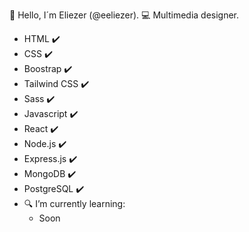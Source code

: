 👋 Hello, I´m Eliezer (@eeliezer).
💻 Multimedia designer.
  - HTML ✔️
  - CSS ✔️
  - Boostrap ✔️
  - Tailwind CSS ✔️
  - Sass ✔️
  - Javascript ✔️
  - React ✔️
  - Node.js ✔️
  - Express.js ✔️
  - MongoDB ✔️
  - PostgreSQL ✔️
- 🔍 I’m currently learning:
  - Soon
<!---
- 👋 Hi, I’m @eeliezer
- 👀 I’m interested in ...
- 🌱 I’m currently learning ...
- 💞️ I’m looking to collaborate on ...
- 📫 How to reach me ...
--->
<!---
eeliezer/eeliezer is a ✨ special ✨ repository because its `README.md` (this file) appears on your GitHub profile.
You can click the Preview link to take a look at your changes.
--->
